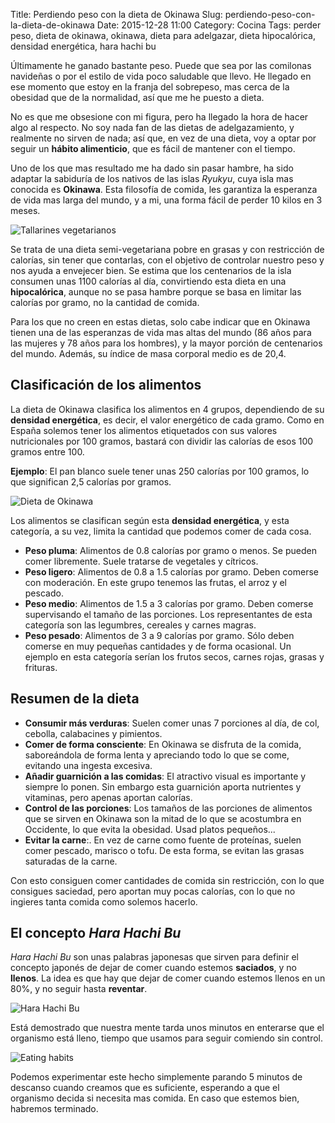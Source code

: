Title: Perdiendo peso con la dieta de Okinawa
Slug: perdiendo-peso-con-la-dieta-de-okinawa
Date: 2015-12-28 11:00
Category: Cocina
Tags: perder peso, dieta de okinawa, okinawa, dieta para adelgazar, dieta hipocalórica, densidad energética, hara hachi bu



Últimamente he ganado bastante peso. Puede que sea por las comilonas navideñas o por el estilo de vida poco saludable que llevo. He llegado en ese momento que estoy en la franja del sobrepeso, mas cerca de la obesidad que de la normalidad, así que me he puesto a dieta.

No es que me obsesione con mi figura, pero ha llegado la hora de hacer algo al respecto. No soy nada fan de las dietas de adelgazamiento, y realmente no sirven de nada; así que, en vez de una dieta, voy a optar por seguir un **hábito alimenticio**, que es fácil de mantener con el tiempo.

Uno de los que mas resultado me ha dado sin pasar hambre, ha sido adaptar la sabiduría de los nativos de las islas *Ryukyu*, cuya isla mas conocida es **Okinawa**. Esta filosofía de comida, les garantiza la esperanza de vida mas larga del mundo, y a mi, una forma fácil de perder 10 kilos en 3 meses.

![Tallarines vegetarianos]({static}/images/tallarines-vegetarianos.jpg)

Se trata de una dieta semi-vegetariana pobre en grasas y con restricción de calorías, sin tener que contarlas, con el objetivo de controlar nuestro peso y nos ayuda a envejecer bien. Se estima que los centenarios de la isla consumen unas 1100 calorías al día, convirtiendo esta dieta en una **hipocalórica**, aunque no se pasa hambre porque se basa en limitar las calorías por gramo, no la cantidad de comida.

Para los que no creen en estas dietas, solo cabe indicar que en Okinawa tienen una de las esperanzas de vida mas altas del mundo (86 años para las mujeres y 78 años para los hombres), y la mayor porción de centenarios del mundo. Además, su índice de masa corporal medio es de 20,4.

## Clasificación de los alimentos

La dieta de Okinawa clasifica los alimentos en 4 grupos, dependiendo de su **densidad energética**, es decir, el valor energético de cada gramo. Como en España solemos tener los alimentos etiquetados con sus valores nutricionales por 100 gramos, bastará con dividir las calorías de esos 100 gramos entre 100.

**Ejemplo**: El pan blanco suele tener unas 250 calorías por 100 gramos, lo que significan 2,5 calorías por gramos.

![Dieta de Okinawa]({static}/images/dieta-de-okinawa.jpg)

Los alimentos se clasifican según esta **densidad energética**, y esta categoría, a su vez, limita la cantidad que podemos comer de cada cosa.

* **Peso pluma**: Alimentos de 0.8 calorías por gramo o menos. Se pueden comer libremente. Suele tratarse de vegetales y cítricos.
* **Peso ligero**: Alimentos de 0.8 a 1.5 calorías por gramo. Deben comerse con moderación. En este grupo tenemos las frutas, el arroz y el pescado.
* **Peso medio**: Alimentos de 1.5 a 3 calorías por gramo. Deben comerse supervisando el tamaño de las porciones. Los representantes de esta categoría son las legumbres, cereales y carnes magras.
* **Peso pesado**: Alimentos de 3 a 9 calorías por gramo. Sólo deben comerse en muy pequeñas cantidades y de forma ocasional. Un ejemplo en esta categoría serían los frutos secos, carnes rojas, grasas y frituras.

## Resumen de la dieta

* **Consumir más verduras**: Suelen comer unas 7 porciones al día, de col, cebolla, calabacines y pimientos.
* **Comer de forma consciente**: En Okinawa se disfruta de la comida, saboreándola de forma lenta y apreciando todo lo que se come, evitando una ingesta excesiva.
* **Añadir guarnición a las comidas**: El atractivo visual es importante y siempre lo ponen. Sin embargo esta guarnición aporta nutrientes y vitaminas, pero apenas aportan calorías.
* **Control de las porciones**: Los tamaños de las porciones de alimentos que se sirven en Okinawa son la mitad de lo que se acostumbra en Occidente, lo que evita la obesidad. Usad platos pequeños...
* **Evitar la carne**:. En vez de carne como fuente de proteínas, suelen comer pescado, marisco o tofu. De esta forma, se evitan las grasas saturadas de la carne.

Con esto consiguen comer cantidades de comida sin restricción, con lo que consigues saciedad, pero aportan muy pocas calorías, con lo que no ingieres tanta comida como solemos hacerlo.

## El concepto *Hara Hachi Bu*

*Hara Hachi Bu* son unas palabras japonesas que sirven para definir el concepto japonés de dejar de comer cuando estemos **saciados**, y no **llenos**. La idea es que hay que dejar de comer cuando estemos llenos en un 80%, y no seguir hasta **reventar**.

![Hara Hachi Bu]({static}/images/hara-hachi-bu.jpg)

Está demostrado que nuestra mente tarda unos minutos en enterarse que el organismo está lleno, tiempo que usamos para seguir comiendo sin control.

![Eating habits]({static}/images/eating-habits.jpg)

Podemos experimentar este hecho simplemente parando 5 minutos de descanso cuando creamos que es suficiente, esperando a que el organismo decida si necesita mas comida. En caso que estemos bien, habremos terminado.
